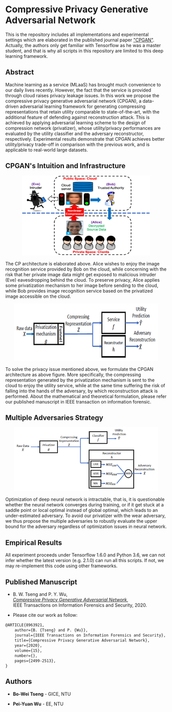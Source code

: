 # Compressive Privacy Generative Adversarial Network
This is the repository includes all implementations and experimental settings which are elaborated in the published journal paper ["CPGAN"](https://ieeexplore.ieee.org/document/8963921). Actually, the authors only get familiar with Tensorflow as he was a master student, and that is why all scripts in this repository are limited to this deep learning framework.

## Abstract

Machine learning as a service (MLaaS) has brought much convenience to our daily lives recently. However, the fact that the service is provided through cloud raises privacy leakage issues. 
In this work we propose the compressive privacy generative adversarial network (CPGAN), a data-driven adversarial learning framework for generating compressing representations that retain utility comparable to state-of-the-art, with the additional feature of defending against reconstruction attack. This is achieved by applying adversarial learning scheme to the design of compression network (privatizer), whose utility/privacy performances are evaluated by the utility classifier and the adversary reconstructor, respectively. Experimental results demonstrate that CPGAN achieves better utility/privacy trade-off in comparison with the previous work, and is  applicable to real-world large datasets. 

## CPGAN's Intuition and Infrastructure

<center> <img src="imgs/final_tar.png" width="400" height="250"> </center>

The CP architecture is elaborated above. Alice wishes to enjoy the image recognition service provided by Bob on the cloud, while concerning with the risk that her private image data might get exposed to malicious intruder (Eve) eavesdropping behind the cloud. To preserve privacy, Alice applies some privatization mechanism to her image before sending to the cloud, while Bob provides image recognition service based on the privatized image accessible on the cloud.





<center> <img src="imgs/cpgan_fig.png" width="450" height="180"> </center>

To solve the privacy issue mentioned above, we formulate the CPGAN architecture as above figure. More specifically, the compressing representation generated by the privatization mechanism is sent to the cloud to enjoy the utility service, while at the same time suffering the risk of falling into the hands of the adversary, by which reconstruction attack is performed. About the mathematical and theoretical formulation, please refer our published manuscript in IEEE transaction on information forensic.

## Multiple Adversaries Strategy

<center> <img src="imgs/mul_adv.png" width="450" height="200"></center>

Optimization of deep neural network is intractable, that is, it is questionable whether the neural network converges during training, or if it get stuck at a saddle point or local optimal instead of global optimal, which leads to an under-estimated adversary. To avoid our privatizer with the wear adversary, we thus propose the multiple adversaries to robustly evaluate the upper bound for the adversary regardless of optimization issues in neural network.

## Empirical Results 

All experiment proceeds under Tensorflow 1.6.0 and Python 3.6, we can not infer whether the latest version (e.g. 2.1.0) can run all this scripts. If not, we may re-implement this code using other frameworks. 

## Published Manuscript

- B. W. Tseng and P. Y. Wu, <br> *[Compressive Privacy Generative Adversarial Network](https://ieeexplore.ieee.org/document/8963921)*, <br> IEEE Transactions on Information Forensics and Security, 2020. 

- Please cite our work as follow:

```
@ARTICLE{8963921, 
	author={B. {Tseng} and P. {Wu}}, 
	journal={IEEE Transactions on Information Forensics and Security}, 
	title={Compressive Privacy Generative Adversarial Network}, 
	year={2020}, 
	volume={15}, 
	number={}, 
	pages={2499-2513},
}
```



## Authors

* **Bo-Wei Tseng** - GICE, NTU

* **Pei-Yuan Wu** - EE, NTU 






